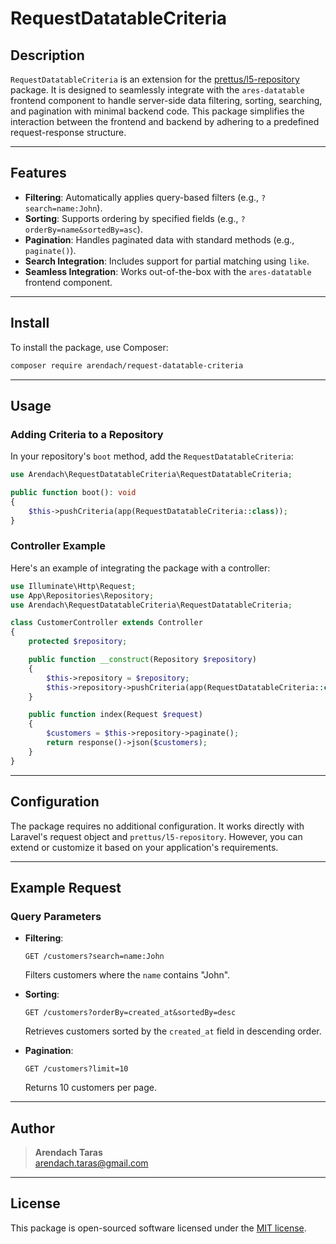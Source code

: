 # RequestDatatableCriteria

## Description

`RequestDatatableCriteria` is an extension for the [prettus/l5-repository](https://github.com/andersao/l5-repository) package. It is designed to seamlessly integrate with the `ares-datatable` frontend component to handle server-side data filtering, sorting, searching, and pagination with minimal backend code. This package simplifies the interaction between the frontend and backend by adhering to a predefined request-response structure.

---

## Features

- **Filtering**: Automatically applies query-based filters (e.g., `?search=name:John`).
- **Sorting**: Supports ordering by specified fields (e.g., `?orderBy=name&sortedBy=asc`).
- **Pagination**: Handles paginated data with standard methods (e.g., `paginate()`).
- **Search Integration**: Includes support for partial matching using `like`.
- **Seamless Integration**: Works out-of-the-box with the `ares-datatable` frontend component.

---

## Install

To install the package, use Composer:

```bash
composer require arendach/request-datatable-criteria
```

---

## Usage

### Adding Criteria to a Repository

In your repository's `boot` method, add the `RequestDatatableCriteria`:

```php
use Arendach\RequestDatatableCriteria\RequestDatatableCriteria;

public function boot(): void
{
    $this->pushCriteria(app(RequestDatatableCriteria::class));
}
```

### Controller Example

Here's an example of integrating the package with a controller:

```php
use Illuminate\Http\Request;
use App\Repositories\Repository;
use Arendach\RequestDatatableCriteria\RequestDatatableCriteria;

class CustomerController extends Controller
{
    protected $repository;

    public function __construct(Repository $repository)
    {
        $this->repository = $repository;
        $this->repository->pushCriteria(app(RequestDatatableCriteria::class));
    }

    public function index(Request $request)
    {
        $customers = $this->repository->paginate();
        return response()->json($customers);
    }
}
```

---

## Configuration

The package requires no additional configuration. It works directly with Laravel's request object and `prettus/l5-repository`. However, you can extend or customize it based on your application's requirements.

---

## Example Request

### Query Parameters

- **Filtering**:
  ```
  GET /customers?search=name:John
  ```
  Filters customers where the `name` contains "John".

- **Sorting**:
  ```
  GET /customers?orderBy=created_at&sortedBy=desc
  ```
  Retrieves customers sorted by the `created_at` field in descending order.

- **Pagination**:
  ```
  GET /customers?limit=10
  ```
  Returns 10 customers per page.

---

## Author

> **Arendach Taras**  
> arendach.taras@gmail.com

---

## License

This package is open-sourced software licensed under the [MIT license](LICENSE).

